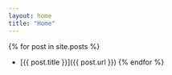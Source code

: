 ```yaml
---
layout: home
title: "Home"
---
```

 
{% for post in site.posts %}
  * [{{ post.title }}]({{ post.url }})
{% endfor %}
